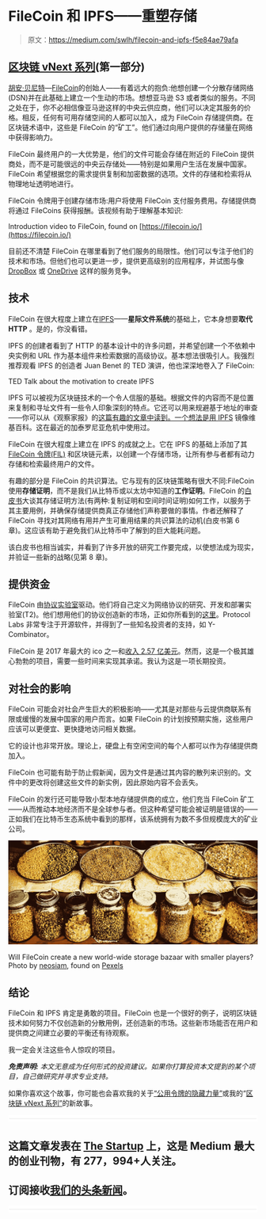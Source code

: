 # FileCoin 和 IPFS——重塑存储

> 原文：<https://medium.com/swlh/filecoin-and-ipfs-f5e84ae79afa>

## [区块链 vNext 系列](/@sgrasmann/blockchain-vnext-a-series-ff5469aa1f22)(第一部分)

[胡安·贝尼特](https://medium.com/u/6238e2d24931?source=post_page-----f5e84ae79afa--------------------------------)—[FileCoin](https://filecoin.io)的创始人——有着远大的抱负:他想创建一个分散存储网络(DSN)并在此基础上建立一个生动的市场。想想亚马逊 S3 或者类似的服务。不同之处在于，你不必相信像亚马逊这样的中央云供应商，他们可以决定其服务的价格。相反，任何有可用存储空间的人都可以加入，成为 FileCoin 存储提供商。在区块链术语中，这些是 FileCoin 的“矿工”。他们通过向用户提供的存储量在网络中获得影响力。

FileCoin 最终用户的一大优势是，他们的文件可能会存储在附近的 FileCoin 提供商处，而不是可能很远的中央云存储处——特别是如果用户生活在发展中国家。FileCoin 希望根据您的需求提供复制和加密数据的选项。文件的存储和检索将从物理地址透明地进行。

FileCoin 令牌用于创建存储市场:用户将使用 FileCoin 支付服务费用。存储提供商将通过 FileCoins 获得报酬。该视频有助于理解基本知识:

Introduction video to FileCoin, found on [https://filecoin.io/](https://filecoin.io/)

目前还不清楚 FileCoin 在哪里看到了他们服务的局限性。他们可以专注于他们的技术和市场。但他们也可以更进一步，提供更高级别的应用程序，并试图与像 [DropBox](https://www.dropbox.com) 或 [OneDrive](https://onedrive.live.com) 这样的服务竞争。

## 技术

FileCoin 在很大程度上建立在[IPFS](https://ipfs.io)——**星际文件系统**的基础上，它本身想要**取代 HTTP** 。是的，你没看错。

IPFS 的创建者看到了 HTTP 的基本设计中的许多问题，并希望创建一个不依赖中央实例和 URL 作为基本组件来检索数据的高级协议。基本想法很吸引人。我强烈推荐观看 IPFS 的创造者 Juan Benet 的 TED 演讲，他也深深地卷入了 FileCoin:

TED Talk about the motivation to create IPFS

IPFS 可以被视为区块链技术的一个令人信服的基础。根据文件的内容而不是位置来复制和寻址文件有一些令人印象深刻的特点。它还可以用来规避基于地址的审查——你可以从《观察家报》的[这篇有趣的文章中读到。一个想法是](http://observer.com/2017/05/turkey-wikipedia-ipfs/)[用 IPFS](https://github.com/ipfs/distributed-wikipedia-mirror) 镜像维基百科。这在最近的加泰罗尼亚危机中使用过。

FileCoin 在很大程度上建立在 IPFS 的成就之上。它在 IPFS 的基础上添加了其 [FileCoin 令牌(FIL)](https://coinlist.co/filecoin) 和区块链元素，以创建一个存储市场，让所有参与者都有动力存储和检索最终用户的文件。

有趣的部分是 FileCoin 的共识算法。它与现有的区块链策略有很大不同:FileCoin 使用**存储证明**，而不是我们从比特币或以太坊中知道的**工作证明**。FileCoin 的[白皮书](https://filecoin.io/filecoin.pdf)大谈其存储证明方法(有两种:复制证明和空间时间证明)如何工作，以服务于其主要用例，并确保存储提供商真正存储他们声称要做的事情。作者还解释了 FileCoin 寻找对其网络有用并产生可重用结果的共识算法的动机(白皮书第 6 章)。这应该有助于避免我们从比特币中了解到的巨大能耗问题。

该白皮书也相当诚实，并看到了许多开放的研究工作要完成，以使想法成为现实，并验证一些新的战略(见第 8 章)。

## 提供资金

FileCoin 由[协议实验室](https://protocol.ai/)驱动。他们将自己定义为网络协议的研究、开发和部署实验室(T2)。他们想用他们的协议创造新的市场，正如你所看到的[这里](https://protocol.ai/blog/protocol-labs-creating-new-networks/)。Protocol Labs 非常专注于开源软件，并得到了一些知名投资者的支持，如 Y-Combinator。

FileCoin 是 2017 年最大的 ico 之一和[收入 2.57 亿美元](https://www.coindesk.com/257-million-filecoin-breaks-time-record-ico-funding/)。然而，这是一个极其雄心勃勃的项目，需要一些时间来实现其承诺。我认为这是一项长期投资。

## 对社会的影响

FileCoin 可能会对社会产生巨大的积极影响——尤其是对那些与云提供商联系有限或缓慢的发展中国家的用户而言。如果 FileCoin 的计划按预期实施，这些用户应该可以更便宜、更快捷地访问相关数据。

它的设计也非常开放。理论上，硬盘上有空闲空间的每个人都可以作为存储提供商加入。

FileCoin 也可能有助于防止假新闻，因为文件是通过其内容的散列来识别的。文件中的更改将创建这些文件的新实例，因此原始内容不会丢失。

FileCoin 的发行还可能导致小型本地存储提供商的成立，他们充当 FileCoin 矿工——从而推动本地经济而不是全球参与者。但这种希望可能会被证明是错误的——正如我们在比特币生态系统中看到的那样，该系统拥有为数不多但规模庞大的矿业公司。

![](img/88772175fd3dc3c705808cf41e6a1dab.png)

Will FileCoin create a new world-wide storage bazaar with smaller players? Photo by [neosiam](https://www.pexels.com/de/u/neo8iam/), found on [Pexels](https://www.pexels.com/de/foto/asiatisches-essen-bohnen-essen-gewurz-618491/)

## 结论

FileCoin 和 IPFS 肯定是勇敢的项目。FileCoin 也是一个很好的例子，说明区块链技术如何努力不仅创造新的分散用例，还创造新的市场。这些新市场能否在用户和提供商之间建立必要的平衡还有待观察。

我一定会关注这些令人惊叹的项目。

***免责声明:*** *本文无意成为任何形式的投资建议。如果你打算投资本文提到的某个项目，自己做研究并寻求专业支持。*

如果你喜欢这个故事，你可能也会喜欢我的关于[“公用令牌的隐藏力量”](/swlh/the-hidden-power-of-utility-tokens-e846d3a5c1eb)或我的“[区块链 vNext 系列”](/@sgrasmann/blockchain-vnext-a-series-ff5469aa1f22)的新故事。

![](img/731acf26f5d44fdc58d99a6388fe935d.png)

## 这篇文章发表在 [The Startup](https://medium.com/swlh) 上，这是 Medium 最大的创业刊物，有 277，994+人关注。

## 订阅接收[我们的头条新闻](http://growthsupply.com/the-startup-newsletter/)。

![](img/731acf26f5d44fdc58d99a6388fe935d.png)